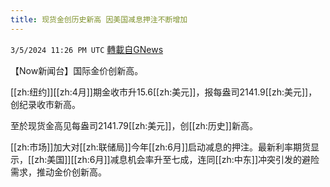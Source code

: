 ```yaml
---
title: 现货金创历史新高 因美国减息押注不断增加
---
```

`3/5/2024 11:26 PM UTC` [轉載自GNews](https://gnews.org/articles/2368559)

【Now新闻台】国际金价创新高。

[[zh:纽约]][[zh:4月]]期金收市升15.6[[zh:美元]]，报每盎司2141.9[[zh:美元]]，创纪录收市新高。

至於现货金高见每盎司2141.79[[zh:美元]]，创[[zh:历史]]新高。

[[zh:市场]]加大对[[zh:联储局]]今年[[zh:6月]]启动减息的押注。最新利率期货显示，[[zh:美国]][[zh:6月]]减息机会率升至七成，连同[[zh:中东]]冲突引发的避险需求，推动金价创新高。
